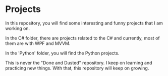 # Projects

In this repository, you will find some interesting and funny projects that I am working on.

In the C# folder, there are projects related to the C# and currently, most of them are with WPF and MVVM.

In the 'Python' folder, you will find the Python projects.

This is never the "Done and Dusted" repository. I keep on learning and practicing new things. With that, this repository will keep on growing.
